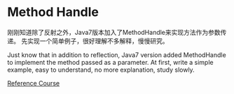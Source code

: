 # Method Handle

刚刚知道除了反射之外，Java7版本加入了MethodHandle来实现方法作为参数传递。
先实现一个简单例子，很好理解不多解释，慢慢研究。

Just know that in addition to reflection, Java7 version added MethodHandle to implement 
the method passed as a parameter.
At first, write a simple example, easy to understand, no more explanation, study slowly.

[Reference Course](http://www.baeldung.com/java-method-handles) 